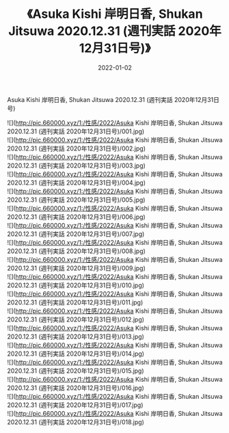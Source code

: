﻿---
layout: post
title:  《Asuka Kishi 岸明日香, Shukan Jitsuwa 2020.12.31 (週刊実話 2020年12月31日号)》
date:   2022-01-02
img: http://pic.660000.xyz/1:/性感/2022/Asuka Kishi 岸明日香, Shukan Jitsuwa 2020.12.31 (週刊実話 2020年12月31日号)/000.jpg
categories: [美女, 清纯, 唯美]
---

Asuka Kishi 岸明日香, Shukan Jitsuwa 2020.12.31 (週刊実話 2020年12月31日号)

  ![](http://pic.660000.xyz/1:/性感/2022/Asuka Kishi 岸明日香, Shukan Jitsuwa 2020.12.31 (週刊実話 2020年12月31日号)/001.jpg) <br> ![](http://pic.660000.xyz/1:/性感/2022/Asuka Kishi 岸明日香, Shukan Jitsuwa 2020.12.31 (週刊実話 2020年12月31日号)/002.jpg) <br> ![](http://pic.660000.xyz/1:/性感/2022/Asuka Kishi 岸明日香, Shukan Jitsuwa 2020.12.31 (週刊実話 2020年12月31日号)/003.jpg) <br> ![](http://pic.660000.xyz/1:/性感/2022/Asuka Kishi 岸明日香, Shukan Jitsuwa 2020.12.31 (週刊実話 2020年12月31日号)/004.jpg) <br> ![](http://pic.660000.xyz/1:/性感/2022/Asuka Kishi 岸明日香, Shukan Jitsuwa 2020.12.31 (週刊実話 2020年12月31日号)/005.jpg) <br> ![](http://pic.660000.xyz/1:/性感/2022/Asuka Kishi 岸明日香, Shukan Jitsuwa 2020.12.31 (週刊実話 2020年12月31日号)/006.jpg) <br> ![](http://pic.660000.xyz/1:/性感/2022/Asuka Kishi 岸明日香, Shukan Jitsuwa 2020.12.31 (週刊実話 2020年12月31日号)/007.jpg) <br> ![](http://pic.660000.xyz/1:/性感/2022/Asuka Kishi 岸明日香, Shukan Jitsuwa 2020.12.31 (週刊実話 2020年12月31日号)/008.jpg) <br> ![](http://pic.660000.xyz/1:/性感/2022/Asuka Kishi 岸明日香, Shukan Jitsuwa 2020.12.31 (週刊実話 2020年12月31日号)/009.jpg) <br> ![](http://pic.660000.xyz/1:/性感/2022/Asuka Kishi 岸明日香, Shukan Jitsuwa 2020.12.31 (週刊実話 2020年12月31日号)/010.jpg) <br> ![](http://pic.660000.xyz/1:/性感/2022/Asuka Kishi 岸明日香, Shukan Jitsuwa 2020.12.31 (週刊実話 2020年12月31日号)/011.jpg) <br> ![](http://pic.660000.xyz/1:/性感/2022/Asuka Kishi 岸明日香, Shukan Jitsuwa 2020.12.31 (週刊実話 2020年12月31日号)/012.jpg) <br> ![](http://pic.660000.xyz/1:/性感/2022/Asuka Kishi 岸明日香, Shukan Jitsuwa 2020.12.31 (週刊実話 2020年12月31日号)/013.jpg) <br> ![](http://pic.660000.xyz/1:/性感/2022/Asuka Kishi 岸明日香, Shukan Jitsuwa 2020.12.31 (週刊実話 2020年12月31日号)/014.jpg) <br> ![](http://pic.660000.xyz/1:/性感/2022/Asuka Kishi 岸明日香, Shukan Jitsuwa 2020.12.31 (週刊実話 2020年12月31日号)/015.jpg) <br> ![](http://pic.660000.xyz/1:/性感/2022/Asuka Kishi 岸明日香, Shukan Jitsuwa 2020.12.31 (週刊実話 2020年12月31日号)/016.jpg) <br> ![](http://pic.660000.xyz/1:/性感/2022/Asuka Kishi 岸明日香, Shukan Jitsuwa 2020.12.31 (週刊実話 2020年12月31日号)/017.jpg) <br> ![](http://pic.660000.xyz/1:/性感/2022/Asuka Kishi 岸明日香, Shukan Jitsuwa 2020.12.31 (週刊実話 2020年12月31日号)/018.jpg) <br>